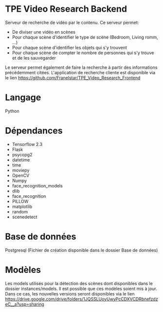 # TPE Video Research Backend
Serveur de recherche de vidéo par le contenu. Ce serveur permet:
- De diviser une vidéo en scènes
- Pour chaque scène d'identifier le type de scène (Bedroom, Living romm, ...)
- Pour chaque scène d'identifier les objets qui s'y trouvent
- Pour chaque scène de compter le nombre de personnes qui s'y trouve et de les sauvegarder

Le serveur permet également de faire la recherche à partir des informations précédemment citées. L'application de recherche cliente est disponible via le lien https://github.com/Franelstar/TPE_Video_Research_Frontend

# Langage
Python

# Dépendances
- Tensorflow 2.3
- Flask
- psycopg2
- datetime
- time
- moviepy
- OpenCV
- Numpy
- face_recognition_models
- dlib
- face_recognition
- PILLOW
- matplotlib
- random
- scenedetect

# Base de données
Postgresql (Fichier de création disponible dans le dossier Base de données)

# Modèles
Les models utilisés pour la détection des scènes dont disponibles dans le dossier instances/models.
Il est possible que ces modèles soient mis à jour. Dans ce cas, les nouvelles versions seront disponibles via le lien https://drive.google.com/drive/folders/1JQSSLUoyUwyPcCDXVCDRbnefzdzeC__a?usp=sharing
